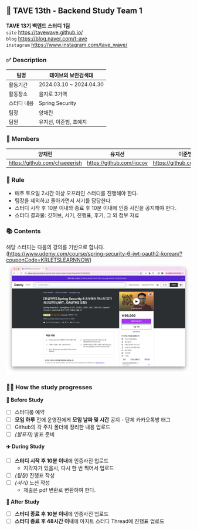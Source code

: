 ## 🌊 TAVE 13th - Backend Study Team 1
**TAVE 13기 백엔드 스터디 1팀**  
`site` https://tavewave.github.io/  
`blog` https://blog.naver.com/t-ave  
`instagram` https://www.instagram.com/tave_wave/

### ✅ Description
| 팀명     | 테이브의 보안검색대              |
|--------|-------------------------|
| 활동기간   | 2024.03.10 ~ 2024.04.30 |
| 활동장소   | 을지로 3가역                 |
| 스터디 내용 | Spring Security         |
| 팀장     | 양채린                     |
| 팀원     | 유지선, 이준범, 조예지           |

### 👥 Members
| 양채린                                |유지선|이준범| 조예지 |
|--------------------------------------------------------------------|-|-|----|
| https://github.com/chaeeerish |https://github.com/iiqcov|https://github.com/ss7622| https://github.com/CYJhub   |

### 🔖 Rule
- 매주 토요일 2시간 이상 오프라인 스터디를 진행해야 한다.
- 팀장을 제외하고 돌아가면서 서기를 담당한다.
- 스터디 시작 후 10분 이내와 종료 후 10분 이내에 인증 사진을 공지해야 한다.
- 스터디 결과물: 깃허브, 서기, 진행표, 후기, 그 외 첨부 자료

### 📚 Contents
해당 스터디는 다음의 강의를 기반으로 합니다.
(https://www.udemy.com/course/spring-security-6-jwt-oauth2-korean/?couponCode=KRLETSLEARNNOW)
![img.png](img.png)

### 👫🏻 How the study progresses
**🛫 Before Study**
- [ ] 스터디룸 예약
- [ ] **모임 하루** 전에 운영진에게 **모임 날짜 및 시간** 공지 - 단체 카카오톡방 태그
- [ ] Github의 각 주차 폴더에 정리한 내용 업로드
- [ ] _(발표자)_ 발표 준비

**✈️ During Study**
- [ ] **스터디 시작 후 10분 이내**에 인증사진 업로드
  - 지각자가 있을시, 다시 한 번 찍어서 업로드
- [ ] _(팀장)_ 진행표 작성
- [ ] _(서기)_ 노션 작성
  - 제출은 pdf 변환로 변환하여 한다.

**🛬 After Study**
- [ ] **스터디 종료 후 10분 이내**에 인증사진 업로드
- [ ] **스터디 종료 후 48시간 이내**에 아지트 스터디 Thread에 진행표 업로드
